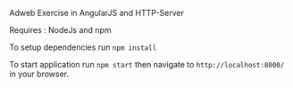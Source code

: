 Adweb Exercise in AngularJS and HTTP-Server

Requires : NodeJs and npm

To setup dependencies run `npm install`

To start application run `npm start` then navigate to `http://localhost:8000/` in your browser.
